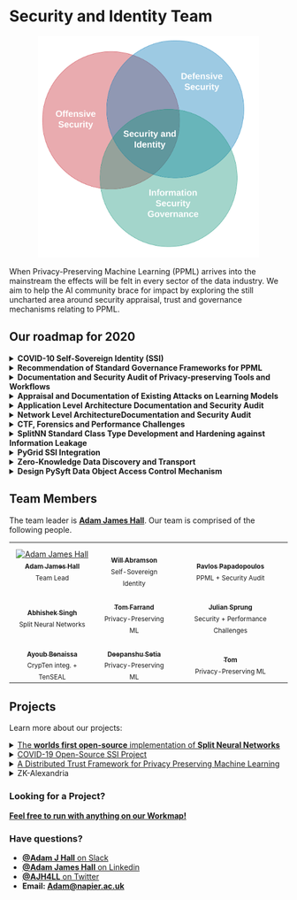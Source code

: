 # Security and Identity Team

<p align="center">
<img src="images/venn.png" alt="Security and Identity" width="400"/>
</p>



When Privacy-Preserving Machine Learning (PPML) arrives into the mainstream the effects will be felt in every sector of the data industry. We aim to help the AI community brace for impact by exploring the still uncharted area around security appraisal, trust and governance mechanisms relating to PPML.

## Our roadmap for 2020

<details><summary><b>COVID-10 Self-Sovereign Identity (SSI)</b></summary>
<p>
We aim to create free education and tools aimed at onboarding COVID app developers into working with self-sovereign identity (SSI) principles:

- We are working with the writing team to create free education around SSI.
- We are working on a branch of Opus, which will extend Opus with full SSI credential creation, issuance, verification and revocation functionality. This will ultimately allow Opus to provide SSO services upon the receipt of valid proofs from a user relating to that particular identity; no further information is required.
- We are working with the Sovrin foundation as a greater community on establishing credential and governance standards for dealing with the swathes of data surrounding COVID. We are building standard tooling for working with the established data types.

<a href="./projects/COVID-SSI/COVID-SSI.md">An overview of this project can be seen here.</a>
</p>
</details>

<details><summary><b>Recommendation of Standard Governance Frameworks for PPML</b></summary><p>
Governance models are important because they bridge the gap between what is possible and what is legislatively justifiable. Businesses need to know why PPML is important, why it's going to save them resources in data security management and, most importantly, how they can justify it to their auditor. To this end we are working on recommendations and documenation around the following:<br><br>

- Recommendation of incident response standard guidelines concerning PPML security incidents<br>
- Exploring appropriate design ethics for privacy-preserving systems<br>
- Exploring PPML feasability with respect to existing legislative requirements (GDPR, HIPAA)<br>
- PPML Risk Management Exploration and Documentation<br>
- Integration and assimilation with existing InfoSec Standards (ISO 27000, NIST)<br>
- Recommendation of Standard PPML Security<br>
</p>
</details>

<details><summary><b>Documentation and Security Audit of Privacy-preserving Tools and Workflows</b></summary><p>

There are existing tools and workflows in PySyft which have never been used in industry. It's our obligation before recommending the use of these tools to first explore them with a sceptical eye. Under this objective, we develop documentation surrounding tools including their known applications, privacy and security constraints and resource constraints. We are exploring tools under the following taxonomical branches:

- PPML Differential Privacy Mechanisms <br>
- PPML Cryptographic mechanisms <br>
- PPML through Distribution of Information Assets
- Distributed Identity and Trust Mechanisms for PPML
</p>

</details>

<details><summary><b>Appraisal and Documentation of Existing Attacks on Learning Models</b></summary>
<p>

Privacy-preserving techniques distribute computation in order to ensure that data remains in the control of the owner while learning takes place. However, architectures distributed amongst multiple agents introduce an entirely new set of security and trust complications. These include data poisoning and model theft.

We work on documenting and creating free education materials for attacks on AI applications. We do this with the intention of raising awareness amongst the community who are implementing applications, In turn this should encourage best practices.
<p>
</details>


<details><summary><b>Application Level Architecture Documentation and Security Audit</b></summary>

We will be working with the Syft team, Web and Mobile team and the PyGrid team to create architecture documentation and monitor dependencies for vulnerabilities and apply recommended information governance systems.  
</details>

<details><summary><b>Network Level ArchitectureDocumentation and Security Audit </b></summary>

We perform security audit on live hosts running Grid services as well as demonstrate leakage network captures on post-mortem data. We use these experiments to monitor for leakage in the OM stack and provide ammunition for forensics or CTF challenges.

</details>

<details><summary><b>CTF, Forensics and Performance Challenges</b></summary>

We aim to organise events around breaking and improving upon our tools. These fall under the following categories:

- Live CTF network-based Attacks
- Forensics Challenges
- Bug-bounties
- Performance Optimisation Challenges
</details>

<details><summary><b>SplitNN Standard Class Type Development and Hardening against Information Leakage</b></summary>

Traditionally, PySyft has been used to facilitate federated learning. However, we can also leverage the tools included in this framework to implement distributed neural networks. These allow for researchers to process data held remotely and compute predictions in a radically decentralised way. First introduced by MIT in December 2018, SplitNNs represent a brand new architectural mechanic for privacy-preserving ML researchers to play with. We have implemented the first fully open-source version of Split Neural Networks.

While SplitNNs are an interesting architectural development, they are far from being a secure distributed learning method. The issues here are documented in <b><a href="documentation/tools/DoIA/SplitNN/VulnA.pdf">vulnerability A </a></b> and <b><a href="documentation/tools/DoIA/SplitNN/VulnB.pdf"> vulnerability B</a></b>. We are currently working on methods to counter these vulnerabilities.

</details>

<details><summary><b>PyGrid SSI Integration</b></summary>

We aim to use Hyperledger Aries as a mechanism to facilitate trust in PyGrid. More details to come.

</details>

<details><summary><b>Zero-Knowledge Data Discovery and Transport</b></summary>

##### <u>Get in touch if you'd like to know more about this project!</u>

<img src="images/200.gif" alt="ZK-Alexandria" width="300"/>

</details>

<details><summary><b>Design PySyft Data Object Access Control Mechanism</b></summary>
We will be working with the PySyft team to desing an implement an object access management system.  
</details>





## Team Members

The team leader is [**Adam James Hall**](https://github.com/H4LL). Our team is comprised of the following people.

<table>
  <tr>
    <td align="center">
      <a href="https://github.com/H4LL">
        <img src="https://avatars1.githubusercontent.com/u/46713492?s=240" width="170px;" alt="Adam James Hall">
        <br /><sub><b>Adam James Hall</b></sub></a><br />
        <sub>Team Lead</sub>
      </a>
    </td>
    <td align="center">
      <a href="https://github.com/H4LL">
        <img src="https://avatars1.githubusercontent.com/u/18055112?s=460&u=8542a349dfdd82110c7c66f8168f6236337b646a&v=4" width="170px;" alt="">
        <br /><sub><b>Will Abramson</b></sub></a><br />
        <sub>Self-Sovereign Identity</sub>
      </a>
    </td>
    <td align="center">
      <a href="https://github.com/pavlos-p">
        <img src="https://avatars0.githubusercontent.com/u/44439128?s=460&u=eb02441a2d6cfd14d47d7afb13847a60c6e531ba&v=4" width="170px;" alt="">
        <br /><sub><b>Pavlos Papadopoulos</b></sub></a><br />
        <sub>PPML + Security Audit</sub>
      </a>
    </td>
  </tr>
  <tr>
    <td align="center">
      <a href="https://github.com/tremblerz">
        <img src="https://avatars3.githubusercontent.com/u/10557215?s=460&u=c7601df5ccc1ded707d8d05aa161c1a9fb39c604&v=4" width="170px;" alt="">
        <br /><sub><b>Abhishek Singh</b></sub></a><br />
        <sub>Split Neural Networks</sub>
      </a>
    </td>
    <td align="center">
      <a href="https://github.com/FarrandTom">
        <img src="https://avatars3.githubusercontent.com/u/33008723?s=460&u=96c52f512622acdb4ab4b7396e348c45bdcbfe28&v=4" width="170px;" alt="">
        <br /><sub><b>Tom Farrand</b></sub></a><br />
        <sub>Privacy-Preserving ML</sub>
      </a>
    </td>
    <td align="center">
      <a href="https://github.com/JulianSprung">
        <img src="https://avatars3.githubusercontent.com/u/36044639?s=460&u=e2cfedf5c7282096990b214d8f021d5f56145245&v=4" width="170px;" alt="">
        <br /><sub><b>Julian Sprung</b></sub></a><br />
        <sub>Security + Performance Challenges</sub>
      </a>
    </td>
  </tr>
  <tr>
  <td align="center">
    <a href="https://github.com/youben11">
      <img src="https://avatars0.githubusercontent.com/u/21220087?s=240" width="170px;" alt="">
      <br /><sub><b>Ayoub Benaissa</b></sub></a><br />
      <sub>CrypTen integ. + TenSEAL</sub>
    </a>
  </td>
    <td align="center">
      <a href="https://github.com/setiadeepanshu">
        <img src="https://avatars3.githubusercontent.com/u/13046972?s=460&u=ae6b5b6b64a1baead6a6490c0b605290062a857e&v=4" width="170px;" alt="">
        <br /><sub><b>Deepanshu Setia</b></sub></a><br />
        <sub>Privacy-Preserving ML</sub>
      </a>
    </td>
    <td align="center">
      <a href="https://github.com/ttitcombe">
        <img src="https://avatars0.githubusercontent.com/u/32938439?s=460&u=0087d99ceab10ba55b055a8ce3f722dac6829b24&v=4" width="170px;" alt="">
        <br /><sub><b>Tom</b></sub></a><br />
        <sub>Privacy-Preserving ML</sub>
      </a>
    </td>
  </tr>
</table>

## Projects

Learn more about our projects:

<details><summary><a href="https://github.com/OpenMined/PySyft/tree/master/examples/tutorials/advanced/split_neural_network">The <b>worlds first open-source</b> implementation of <b>Split Neural Networks</b> </a></summary>
</details>
<details><summary><a href="./projects/COVID-SSI/COVID-SSI.md">COVID-19 Open-Source SSI Project</a></summary>
</details>
<details><summary><a href="https://github.com/OpenMined/aries-fl">A Distributed Trust Framework for Privacy Preserving Machine Learning</a></summary>
</details>
<details><summary>ZK-Alexandria</summary>
<p>
More coming soon...
</p>
</details>


<!-- ## Weekly Meetings

We have weekly meetings that are currently private, [but we take detailed notes for each meeting](./meetings). Here you can will find our weekly status updates: where each member of our team has recorded what they worked on the previous week and what they plan to work on in the upcoming week. -->

<!-- ## Contact

### Want to join?

If you're already a contributor to PySyft, and if you're interested to to work on crypto related use cases, you should definitely join us!

*[Apply to the crypto team!](https://docs.google.com/forms/d/1T6MJ21V1lb7aEr4ilZOTYQXzxXP6KbpLumZVmTZMSuY/edit)* -->

### Looking for a Project?

<b><a href="workmap.pdf"> Feel free to run with anything on our Workmap!</a></b>

### Have questions?
- [**@Adam J Hall** on Slack](https://app.slack.com/client/T6963A864/C69RB18LA/user_profile/UFQ4YUPMJ)
- [**@Adam James Hall** on Linkedin](https://www.linkedin.com/in/adam-james-hall-1b0229113/)
- [**@AJH4LL** on Twitter](https://twitter.com/AJH4LL)
- <b>Email: Adam@napier.ac.uk </b>
